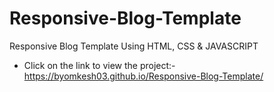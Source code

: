 # Responsive-Blog-Template
Responsive Blog Template Using HTML, CSS &amp; JAVASCRIPT

* Click on the link to view the project:- https://byomkesh03.github.io/Responsive-Blog-Template/


